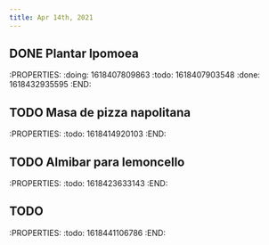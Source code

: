 ```yaml
---
title: Apr 14th, 2021
---
```


## DONE Plantar Ipomoea
:PROPERTIES:
:doing: 1618407809863
:todo: 1618407903548
:done: 1618432935595
:END:
## TODO Masa de pizza napolitana
:PROPERTIES:
:todo: 1618414920103
:END:
## TODO Almibar para lemoncello
:PROPERTIES:
:todo: 1618423633143
:END:
## TODO 
:PROPERTIES:
:todo: 1618441106786
:END:
